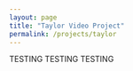 ```yaml
---
layout: page
title: "Taylor Video Project"
permalink: /projects/taylor
---
```




TESTING TESTING TESTING
